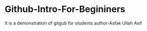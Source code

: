 # Github-Intro-For-Begininers
It is a demonstration of gitgub for students 
author-Asfak Ullah Asif
